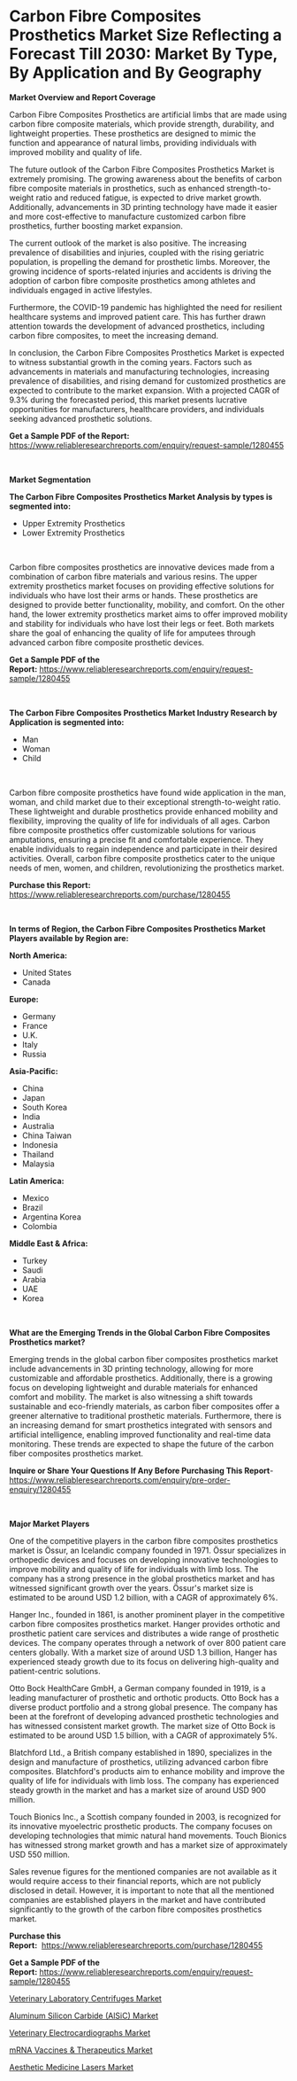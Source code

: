 <p><h1>Carbon Fibre Composites Prosthetics Market Size Reflecting a Forecast Till 2030: Market By Type, By Application and By Geography</h1></p><p><strong>Market Overview and Report Coverage</strong></p>
<p><p>Carbon Fibre Composites Prosthetics are artificial limbs that are made using carbon fibre composite materials, which provide strength, durability, and lightweight properties. These prosthetics are designed to mimic the function and appearance of natural limbs, providing individuals with improved mobility and quality of life.</p><p>The future outlook of the Carbon Fibre Composites Prosthetics Market is extremely promising. The growing awareness about the benefits of carbon fibre composite materials in prosthetics, such as enhanced strength-to-weight ratio and reduced fatigue, is expected to drive market growth. Additionally, advancements in 3D printing technology have made it easier and more cost-effective to manufacture customized carbon fibre prosthetics, further boosting market expansion.</p><p>The current outlook of the market is also positive. The increasing prevalence of disabilities and injuries, coupled with the rising geriatric population, is propelling the demand for prosthetic limbs. Moreover, the growing incidence of sports-related injuries and accidents is driving the adoption of carbon fibre composite prosthetics among athletes and individuals engaged in active lifestyles.</p><p>Furthermore, the COVID-19 pandemic has highlighted the need for resilient healthcare systems and improved patient care. This has further drawn attention towards the development of advanced prosthetics, including carbon fibre composites, to meet the increasing demand.</p><p>In conclusion, the Carbon Fibre Composites Prosthetics Market is expected to witness substantial growth in the coming years. Factors such as advancements in materials and manufacturing technologies, increasing prevalence of disabilities, and rising demand for customized prosthetics are expected to contribute to the market expansion. With a projected CAGR of 9.3% during the forecasted period, this market presents lucrative opportunities for manufacturers, healthcare providers, and individuals seeking advanced prosthetic solutions.</p></p>
<p><strong>Get a Sample PDF of the Report:</strong> <a href="https://www.reliableresearchreports.com/enquiry/request-sample/1280455">https://www.reliableresearchreports.com/enquiry/request-sample/1280455</a></p>
<p>&nbsp;</p>
<p><strong>Market Segmentation</strong></p>
<p><strong>The Carbon Fibre Composites Prosthetics Market Analysis by types is segmented into:</strong></p>
<p><ul><li>Upper Extremity Prosthetics</li><li>Lower Extremity Prosthetics</li></ul></p>
<p>&nbsp;</p>
<p><p>Carbon fibre composites prosthetics are innovative devices made from a combination of carbon fibre materials and various resins. The upper extremity prosthetics market focuses on providing effective solutions for individuals who have lost their arms or hands. These prosthetics are designed to provide better functionality, mobility, and comfort. On the other hand, the lower extremity prosthetics market aims to offer improved mobility and stability for individuals who have lost their legs or feet. Both markets share the goal of enhancing the quality of life for amputees through advanced carbon fibre composite prosthetic devices.</p></p>
<p><strong>Get a Sample PDF of the Report:</strong>&nbsp;<a href="https://www.reliableresearchreports.com/enquiry/request-sample/1280455">https://www.reliableresearchreports.com/enquiry/request-sample/1280455</a></p>
<p>&nbsp;</p>
<p><strong>The Carbon Fibre Composites Prosthetics Market Industry Research by Application is segmented into:</strong></p>
<p><ul><li>Man</li><li>Woman</li><li>Child</li></ul></p>
<p>&nbsp;</p>
<p><p>Carbon fibre composite prosthetics have found wide application in the man, woman, and child market due to their exceptional strength-to-weight ratio. These lightweight and durable prosthetics provide enhanced mobility and flexibility, improving the quality of life for individuals of all ages. Carbon fibre composite prosthetics offer customizable solutions for various amputations, ensuring a precise fit and comfortable experience. They enable individuals to regain independence and participate in their desired activities. Overall, carbon fibre composite prosthetics cater to the unique needs of men, women, and children, revolutionizing the prosthetics market.</p></p>
<p><strong>Purchase this Report:</strong>&nbsp; <a href="https://www.reliableresearchreports.com/purchase/1280455">https://www.reliableresearchreports.com/purchase/1280455</a></p>
<p>&nbsp;</p>
<p><strong>In terms of Region, the Carbon Fibre Composites Prosthetics Market Players available by Region are:</strong></p>
<p>
    <p> <strong> North America: </strong>
        <ul>
            <li>United States</li>
            <li>Canada</li>
        </ul>
        </p> 
    <p> <strong> Europe: </strong>
        <ul>
            <li>Germany</li>
            <li>France</li>
            <li>U.K.</li>
            <li>Italy</li>
            <li>Russia</li>
        </ul>
        </p> 
    <p> <strong> Asia-Pacific: </strong>
        <ul>
            <li>China</li>
            <li>Japan</li>
            <li>South Korea</li>
            <li>India</li>
            <li>Australia</li>
            <li>China Taiwan</li>
            <li>Indonesia</li>
            <li>Thailand</li>
            <li>Malaysia</li>
        </ul>
        </p> 
    <p> <strong> Latin America: </strong>
        <ul>
            <li>Mexico</li>
            <li>Brazil</li>
            <li>Argentina Korea</li>
            <li>Colombia</li>
        </ul>
        </p> 
    <p> <strong> Middle East & Africa: </strong>
        <ul>
            <li>Turkey</li>
            <li>Saudi</li>
            <li>Arabia</li>
            <li>UAE</li>
            <li>Korea</li>
        </ul>
    </p>
    </p>
<p>&nbsp;</p>
<p><strong>What are the Emerging Trends in the Global Carbon Fibre Composites Prosthetics market?</strong></p>
<p><p>Emerging trends in the global carbon fiber composites prosthetics market include advancements in 3D printing technology, allowing for more customizable and affordable prosthetics. Additionally, there is a growing focus on developing lightweight and durable materials for enhanced comfort and mobility. The market is also witnessing a shift towards sustainable and eco-friendly materials, as carbon fiber composites offer a greener alternative to traditional prosthetic materials. Furthermore, there is an increasing demand for smart prosthetics integrated with sensors and artificial intelligence, enabling improved functionality and real-time data monitoring. These trends are expected to shape the future of the carbon fiber composites prosthetics market.</p></p>
<p><strong>Inquire or Share Your Questions If Any Before Purchasing This Report</strong>- <a href="https://www.reliableresearchreports.com/enquiry/pre-order-enquiry/1280455">https://www.reliableresearchreports.com/enquiry/pre-order-enquiry/1280455</a></p>
<p>&nbsp;</p>
<p><strong>Major Market Players</strong></p>
<p><p>One of the competitive players in the carbon fibre composites prosthetics market is Össur, an Icelandic company founded in 1971. Össur specializes in orthopedic devices and focuses on developing innovative technologies to improve mobility and quality of life for individuals with limb loss. The company has a strong presence in the global prosthetics market and has witnessed significant growth over the years. Össur's market size is estimated to be around USD 1.2 billion, with a CAGR of approximately 6%.</p><p>Hanger Inc., founded in 1861, is another prominent player in the competitive carbon fibre composites prosthetics market. Hanger provides orthotic and prosthetic patient care services and distributes a wide range of prosthetic devices. The company operates through a network of over 800 patient care centers globally. With a market size of around USD 1.3 billion, Hanger has experienced steady growth due to its focus on delivering high-quality and patient-centric solutions.</p><p>Otto Bock HealthCare GmbH, a German company founded in 1919, is a leading manufacturer of prosthetic and orthotic products. Otto Bock has a diverse product portfolio and a strong global presence. The company has been at the forefront of developing advanced prosthetic technologies and has witnessed consistent market growth. The market size of Otto Bock is estimated to be around USD 1.5 billion, with a CAGR of approximately 5%.</p><p>Blatchford Ltd., a British company established in 1890, specializes in the design and manufacture of prosthetics, utilizing advanced carbon fibre composites. Blatchford's products aim to enhance mobility and improve the quality of life for individuals with limb loss. The company has experienced steady growth in the market and has a market size of around USD 900 million.</p><p>Touch Bionics Inc., a Scottish company founded in 2003, is recognized for its innovative myoelectric prosthetic products. The company focuses on developing technologies that mimic natural hand movements. Touch Bionics has witnessed strong market growth and has a market size of approximately USD 550 million.</p><p>Sales revenue figures for the mentioned companies are not available as it would require access to their financial reports, which are not publicly disclosed in detail. However, it is important to note that all the mentioned companies are established players in the market and have contributed significantly to the growth of the carbon fibre composites prosthetics market.</p></p>
<p><strong>Purchase this Report:</strong>&nbsp;&nbsp;<a href="https://www.reliableresearchreports.com/purchase/1280455">https://www.reliableresearchreports.com/purchase/1280455</a></p>
<p></p>
<p><strong>Get a Sample PDF of the Report:</strong>&nbsp;<a href="https://www.reliableresearchreports.com/enquiry/request-sample/1280455">https://www.reliableresearchreports.com/enquiry/request-sample/1280455</a></p>
<p><p><a href="https://www.linkedin.com/pulse/veterinary-laboratory-centrifuges-market-size-2023/">Veterinary Laboratory Centrifuges Market</a></p><p><a href="https://medium.com/@barbarafranklin1904/aluminum-silicon-carbide-alsic-market-size-growth-forecast-2023-2030-df5579a7de40">Aluminum Silicon Carbide (AlSiC) Market</a></p><p><a href="https://www.linkedin.com/pulse/veterinary-electrocardiographs-market-research-report-provides/">Veterinary Electrocardiographs Market</a></p><p><a href="https://medium.com/@jackybrekke/mrna-vaccines-therapeutics-market-report-reveals-the-latest-trends-and-growth-opportunities-of-2f69eba4e549">mRNA Vaccines & Therapeutics Market</a></p><p><a href="https://www.linkedin.com/pulse/aesthetic-medicine-lasers-market-research-report-provides/">Aesthetic Medicine Lasers Market</a></p></p>